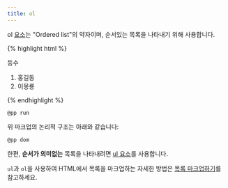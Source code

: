 ```yaml
---
title: ol
---
```

ol [요소](/docs/HTML_Element.html)는 "Ordered list"의 약자이며, 순서있는 목록을 나타내기 위해 사용합니다.

{% highlight html %}
<p>등수</p>
<ol>
    <li>홍길동</li>
    <li>이몽룡</li>
</ol>
{% endhighlight %}

``@pp run``

위 마크업의 논리적 구조는 아래와 같습니다:

``@pp dom``

한편, **순서가 의미없는** 목록을 나타내려면 [ul 요소](/html/ul.html)를 사용합니다.

``ul``과 ``ol``을 사용하여 HTML에서 목록을 마크업하는 자세한 방법은 [목록 마크업하기](/docs/List.html)를 참고하세요.

